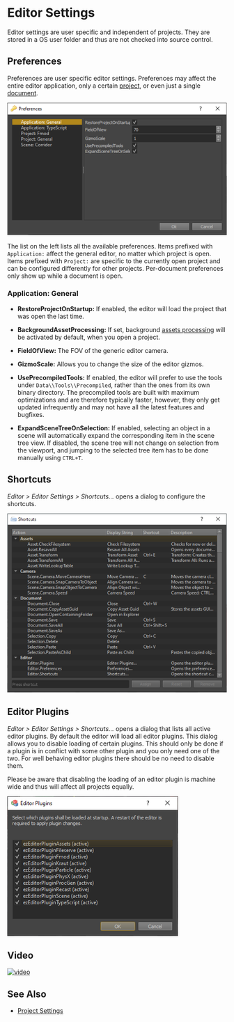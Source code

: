 # Editor Settings

Editor settings are user specific and independent of projects. They are stored in a OS user folder and thus are not checked into source control.

## Preferences

Preferences are user specific editor settings. Preferences may affect the entire editor application, only a certain [project](../projects/projects-overview.md), or even just a single [document](editor-documents.md).

![Preferences](media/editor-preferences.png)

The list on the left lists all the available preferences. Items prefixed with `Application:` affect the general editor, no matter which project is open. Items prefixed with `Project:` are specific to the currently open project and can be configured differently for other projects. Per-document preferences only show up while a document is open.

### Application: General

* **RestoreProjectOnStartup:** If enabled, the editor will load the project that was open the last time.

* **BackgroundAssetProcessing:** If set, background [assets processing](../assets/assets-overview.md) will be activated by default, when you open a project.

* **FieldOfView:** The FOV of the generic editor camera.

* **GizmoScale:** Allows you to change the size of the editor gizmos.

* **UsePrecompiledTools:** If enabled, the editor will prefer to use the tools under `Data\\Tools\\Precompiled`, rather than the ones from its own binary directory. The precompiled tools are built with maximum optimizations and are therefore typically faster, however, they only get updated infrequently and may not have all the latest features and bugfixes.

* **ExpandSceneTreeOnSelection:** If enabled, selecting an object in a scene will automatically expand the corresponding item in the scene tree view. If disabled, the scene tree will not change on selection from the viewport, and jumping to the selected tree item has to be done manually using `CTRL+T`.

## Shortcuts

*Editor > Editor Settings > Shortcuts...* opens a dialog to configure the shortcuts.

![Preferences](media/editor-shortcuts.png)

## Editor Plugins

*Editor > Editor Settings > Shortcuts...* opens a dialog that lists all active editor plugins. By default the editor will load all editor plugins. This dialog allows you to disable loading of certain plugins. This should only be done if a plugin is in conflict with some other plugin and you only need one of the two. For well behaving editor plugins there should be no need to disable them.

Please be aware that disabling the loading of an editor plugin is machine wide and thus will affect all projects equally.

![Preferences](media/editor-plugins.png)

## Video

[![video](https://img.youtube.com/vi/ivkAIlbK5f0/0.jpg)](https://www.youtube.com/watch?v=ivkAIlbK5f0)

## See Also


* [Project Settings](../projects/project-settings.md)
